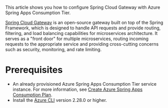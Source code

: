 This article shows you how to configure Spring Cloud Gateway with Azure Spring Apps Consumption Tier.

[Spring Cloud Gateway](https://cloud.spring.io/spring-cloud-gateway/reference/html/) is an open-source gateway built on top of the Spring Framework, which is designed to handle API requests and provide routing, filtering, and load balancing capabilities for microservices architecture. It serves as a "front door" for multiple microservices, routing incoming requests to the appropriate service and providing cross-cutting concerns such as security, monitoring, and rate limiting.

# Prerequisites

- An already provisioned Azure Spring Apps Consumption Tier service instance. For more information, see [Create Azure Spring Apps Consumption Plan](https://github.com/Azure/Azure-Spring-Apps-Consumption-Plan/blob/main/articles/create-asa-standard-gen2.md).
- Install the [Azure CLI](https://learn.microsoft.com/en-us/cli/azure/install-azure-cli) version 2.28.0 or higher.

